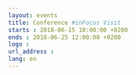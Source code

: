 ```yaml
---
layout: events
title: Conference #inFocus Visit
starts : 2018-06-15 10:00:00 +0200
ends : 2018-06-25 12:00:00 +0200
logo :
url_address :
lang: en
---
```

